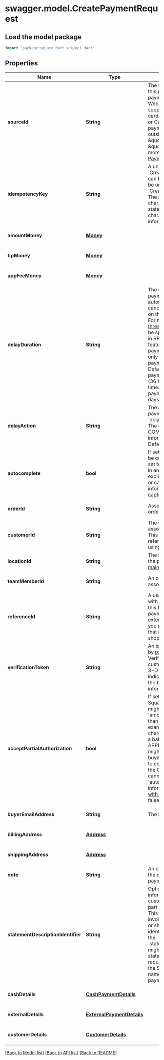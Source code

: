 # swagger.model.CreatePaymentRequest

## Load the model package
```dart
import 'package:square_dart_sdk/api.dart'
```

## Properties
Name | Type | Description | Notes
------------ | ------------- | ------------- | -------------
**sourceId** | **String** | The ID for the source of funds for this payment. This could be a payment token generated by the Web Payments SDK for any of its [supported methods](https://developer.squareup.com/docs/web-payments/overview#explore-payment-methods), including cards, bank transfers, Afterpay or Cash App Pay. If recording a payment that the seller received outside of Square, specify either \&quot;CASH\&quot; or \&quot;EXTERNAL\&quot;. For more information, see  [Take Payments](https://developer.squareup.com/docs/payments-api/take-payments). | [default to null]
**idempotencyKey** | **String** | A unique string that identifies this &#x60;CreatePayment&#x60; request. Keys can be any valid string but must be unique for every &#x60;CreatePayment&#x60; request.  Note: The number of allowed characters might be less than the stated maximum, if multi-byte characters are used.  For more information, see [Idempotency](https://developer.squareup.com/docs/working-with-apis/idempotency). | [default to null]
**amountMoney** | [**Money**](Money.md) |  | [optional] [default to null]
**tipMoney** | [**Money**](Money.md) |  | [optional] [default to null]
**appFeeMoney** | [**Money**](Money.md) |  | [optional] [default to null]
**delayDuration** | **String** | The duration of time after the payment&#x27;s creation when Square automatically  either completes or cancels the payment depending on the &#x60;delay_action&#x60; field value.  For more information, see  [Time threshold](https://developer.squareup.com/docs/payments-api/take-payments/card-payments/delayed-capture#time-threshold).   This parameter should be specified as a time duration, in RFC 3339 format.  Note: This feature is only supported for card payments. This parameter can only be set for a delayed capture payment (&#x60;autocomplete&#x3D;false&#x60;).  Default:  - Card-present payments: \&quot;PT36H\&quot; (36 hours) from the creation time. - Card-not-present payments: \&quot;P7D\&quot; (7 days) from the creation time. | [optional] [default to null]
**delayAction** | **String** | The action to be applied to the payment when the &#x60;delay_duration&#x60; has elapsed. The action must be CANCEL or COMPLETE. For more information, see  [Time Threshold](https://developer.squareup.com/docs/payments-api/take-payments/card-payments/delayed-capture#time-threshold).   Default: CANCEL | [optional] [default to null]
**autocomplete** | **bool** | If set to &#x60;true&#x60;, this payment will be completed when possible. If set to &#x60;false&#x60;, this payment is held in an approved state until either explicitly completed (captured) or canceled (voided). For more information, see [Delayed capture](https://developer.squareup.com/docs/payments-api/take-payments/card-payments#delayed-capture-of-a-card-payment).  Default: true | [optional] [default to null]
**orderId** | **String** | Associates a previously created order with this payment. | [optional] [default to null]
**customerId** | **String** | The [Customer](https://developer.squareup.com/reference/square_2023-12-13/objects/Customer) ID of the customer associated with the payment.  This is required if the &#x60;source_id&#x60; refers to a card on file created using the Cards API. | [optional] [default to null]
**locationId** | **String** | The location ID to associate with the payment. If not specified, the [main location](https://developer.squareup.com/docs/locations-api#about-the-main-location) is used. | [optional] [default to null]
**teamMemberId** | **String** | An optional [TeamMember](https://developer.squareup.com/reference/square_2023-12-13/objects/TeamMember) ID to associate with  this payment. | [optional] [default to null]
**referenceId** | **String** | A user-defined ID to associate with the payment.  You can use this field to associate the payment to an entity in an external system  (for example, you might specify an order ID that is generated by a third-party shopping cart). | [optional] [default to null]
**verificationToken** | **String** | An identifying token generated by [payments.verifyBuyer()](https://developer.squareup.com/reference/sdks/web/payments/objects/Payments#Payments.verifyBuyer). Verification tokens encapsulate customer device information and 3-D Secure challenge results to indicate that Square has verified the buyer identity.  For more information, see [SCA Overview](https://developer.squareup.com/docs/sca-overview). | [optional] [default to null]
**acceptPartialAuthorization** | **bool** | If set to &#x60;true&#x60; and charging a Square Gift Card, a payment might be returned with &#x60;amount_money&#x60; equal to less than what was requested. For example, a request for $20 when charging a Square Gift Card with a balance of $5 results in an APPROVED payment of $5. You might choose to prompt the buyer for an additional payment to cover the remainder or cancel the Gift Card payment. This field cannot be &#x60;true&#x60; when &#x60;autocomplete &#x3D; true&#x60;.  For more information, see [Partial amount with Square Gift Cards](https://developer.squareup.com/docs/payments-api/take-payments#partial-payment-gift-card).  Default: false | [optional] [default to null]
**buyerEmailAddress** | **String** | The buyer&#x27;s email address. | [optional] [default to null]
**billingAddress** | [**Address**](Address.md) |  | [optional] [default to null]
**shippingAddress** | [**Address**](Address.md) |  | [optional] [default to null]
**note** | **String** | An optional note to be entered by the developer when creating a payment. | [optional] [default to null]
**statementDescriptionIdentifier** | **String** | Optional additional payment information to include on the customer&#x27;s card statement as part of the statement description. This can be, for example, an invoice number, ticket number, or short description that uniquely identifies the purchase.  Note that the &#x60;statement_description_identifier&#x60; might get truncated on the statement description to fit the required information including the Square identifier (SQ *) and name of the seller taking the payment. | [optional] [default to null]
**cashDetails** | [**CashPaymentDetails**](CashPaymentDetails.md) |  | [optional] [default to null]
**externalDetails** | [**ExternalPaymentDetails**](ExternalPaymentDetails.md) |  | [optional] [default to null]
**customerDetails** | [**CustomerDetails**](CustomerDetails.md) |  | [optional] [default to null]

[[Back to Model list]](../README.md#documentation-for-models) [[Back to API list]](../README.md#documentation-for-api-endpoints) [[Back to README]](../README.md)

